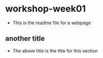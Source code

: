 # workshop-week01

- This is the readme file for a webpage

## another title

- The above title is the title for this section
